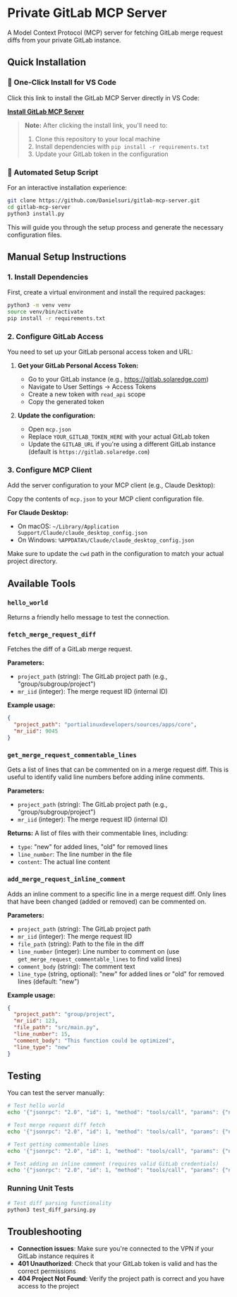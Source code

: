 # Private GitLab MCP Server

A Model Context Protocol (MCP) server for fetching GitLab merge request diffs from your private GitLab instance.

## Quick Installation

### 🚀 One-Click Install for VS Code

Click this link to install the GitLab MCP Server directly in VS Code:

**[Install GitLab MCP Server](vscode:mcp/install?%7B%22name%22%3A%20%22gitlab-mcp-server%22%2C%20%22displayName%22%3A%20%22GitLab%20MCP%20Server%22%2C%20%22repository%22%3A%20%22https%3A//github.com/Danielsuri/gitlab-mcp-server%22%2C%20%22command%22%3A%20%22python3%22%2C%20%22args%22%3A%20%5B%22mcp_server.py%22%5D%2C%20%22env%22%3A%20%7B%22GITLAB_URL%22%3A%20%22https%3A//gitlab.solaredge.com%22%2C%20%22GITLAB_TOKEN%22%3A%20%22YOUR_GITLAB_TOKEN_HERE%22%2C%20%22GITLAB_PROJECT_PATH%22%3A%20%22portialinuxdevelopers/sources/apps/core%22%7D%7D)**

> **Note:** After clicking the install link, you'll need to:
> 1. Clone this repository to your local machine
> 2. Install dependencies with `pip install -r requirements.txt`
> 3. Update your GitLab token in the configuration

### 🔧 Automated Setup Script

For an interactive installation experience:

```bash
git clone https://github.com/Danielsuri/gitlab-mcp-server.git
cd gitlab-mcp-server
python3 install.py
```

This will guide you through the setup process and generate the necessary configuration files.

## Manual Setup Instructions

### 1. Install Dependencies

First, create a virtual environment and install the required packages:

```bash
python3 -m venv venv
source venv/bin/activate
pip install -r requirements.txt
```

### 2. Configure GitLab Access

You need to set up your GitLab personal access token and URL:

1. **Get your GitLab Personal Access Token:**
   - Go to your GitLab instance (e.g., https://gitlab.solaredge.com)
   - Navigate to User Settings → Access Tokens
   - Create a new token with `read_api` scope
   - Copy the generated token

2. **Update the configuration:**
   - Open `mcp.json`
   - Replace `YOUR_GITLAB_TOKEN_HERE` with your actual GitLab token
   - Update the `GITLAB_URL` if you're using a different GitLab instance (default is `https://gitlab.solaredge.com`)

### 3. Configure MCP Client

Add the server configuration to your MCP client (e.g., Claude Desktop):

Copy the contents of `mcp.json` to your MCP client configuration file.

**For Claude Desktop:**
- On macOS: `~/Library/Application Support/Claude/claude_desktop_config.json`
- On Windows: `%APPDATA%/Claude/claude_desktop_config.json`

Make sure to update the `cwd` path in the configuration to match your actual project directory.

## Available Tools

### `hello_world`
Returns a friendly hello message to test the connection.

### `fetch_merge_request_diff`
Fetches the diff of a GitLab merge request.

**Parameters:**
- `project_path` (string): The GitLab project path (e.g., "group/subgroup/project")
- `mr_iid` (integer): The merge request IID (internal ID)

**Example usage:**
```json
{
  "project_path": "portialinuxdevelopers/sources/apps/core",
  "mr_iid": 9045
}
```

### `get_merge_request_commentable_lines`
Gets a list of lines that can be commented on in a merge request diff. This is useful to identify valid line numbers before adding inline comments.

**Parameters:**
- `project_path` (string): The GitLab project path (e.g., "group/subgroup/project")
- `mr_iid` (integer): The merge request IID (internal ID)

**Returns:**
A list of files with their commentable lines, including:
- `type`: "new" for added lines, "old" for removed lines
- `line_number`: The line number in the file
- `content`: The actual line content

### `add_merge_request_inline_comment`
Adds an inline comment to a specific line in a merge request diff. Only lines that have been changed (added or removed) can be commented on.

**Parameters:**
- `project_path` (string): The GitLab project path
- `mr_iid` (integer): The merge request IID
- `file_path` (string): Path to the file in the diff
- `line_number` (integer): Line number to comment on (use `get_merge_request_commentable_lines` to find valid lines)
- `comment_body` (string): The comment text
- `line_type` (string, optional): "new" for added lines or "old" for removed lines (default: "new")

**Example usage:**
```json
{
  "project_path": "group/project",
  "mr_iid": 123,
  "file_path": "src/main.py",
  "line_number": 15,
  "comment_body": "This function could be optimized",
  "line_type": "new"
}
```

## Testing

You can test the server manually:

```bash
# Test hello world
echo '{"jsonrpc": "2.0", "id": 1, "method": "tools/call", "params": {"name": "hello_world", "arguments": {}}}' | python3 mcp_server.py

# Test merge request diff fetch
echo '{"jsonrpc": "2.0", "id": 1, "method": "tools/call", "params": {"name": "fetch_merge_request_diff", "arguments": {"project_path": "your/project/path", "mr_iid": 123}}}' | python3 mcp_server.py

# Test getting commentable lines
echo '{"jsonrpc": "2.0", "id": 1, "method": "tools/call", "params": {"name": "get_merge_request_commentable_lines", "arguments": {"project_path": "your/project/path", "mr_iid": 123}}}' | python3 mcp_server.py

# Test adding an inline comment (requires valid GitLab credentials)
echo '{"jsonrpc": "2.0", "id": 1, "method": "tools/call", "params": {"name": "add_merge_request_inline_comment", "arguments": {"project_path": "your/project/path", "mr_iid": 123, "file_path": "src/main.py", "line_number": 15, "comment_body": "Test comment"}}}' | python3 mcp_server.py
```

### Running Unit Tests

```bash
# Test diff parsing functionality
python3 test_diff_parsing.py
```

## Troubleshooting

- **Connection issues**: Make sure you're connected to the VPN if your GitLab instance requires it
- **401 Unauthorized**: Check that your GitLab token is valid and has the correct permissions
- **404 Project Not Found**: Verify the project path is correct and you have access to the project

